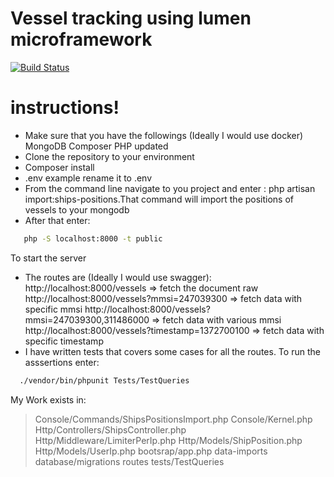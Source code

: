 # Vessel tracking using lumen microframework

[![Build Status](https://travis-ci.org/joemccann/dillinger.svg?branch=master)](https://travis-ci.org/joemccann/dillinger)

# instructions!

  - Make sure that you have the followings (Ideally I would use docker)
   MongoDB
   Composer
   PHP updated
  - Clone the repository to your environment
  - Composer install
  - .env example rename it to .env
  - From the command line navigate to you project and enter :
   php artisan import:ships-positions.That command will import the positions of vessels to your mongodb
  - After that enter:
```sh
   php -S localhost:8000 -t public
```
   To start the server
 - The routes are (Ideally I would use swagger):
   http://localhost:8000/vessels => fetch the document raw
   http://localhost:8000/vessels?mmsi=247039300 => fetch data with specific mmsi
   http://localhost:8000/vessels?mmsi=247039300,311486000 => fetch data with various mmsi
   http://localhost:8000/vessels?timestamp=1372700100 => fetch data with specific timestamp
 - I have written tests that covers some cases for all the routes. To run the asssertions enter:
 ```sh
   ./vendor/bin/phpunit Tests/TestQueries
```
My Work exists in:

> Console/Commands/ShipsPositionsImport.php
> Console/Kernel.php
> Http/Controllers/ShipsController.php
> Http/Middleware/LimiterPerIp.php
> Http/Models/ShipPosition.php
> Http/Models/UserIp.php
> bootsrap/app.php
> data-imports
> database/migrations
> routes
> tests/TestQueries



